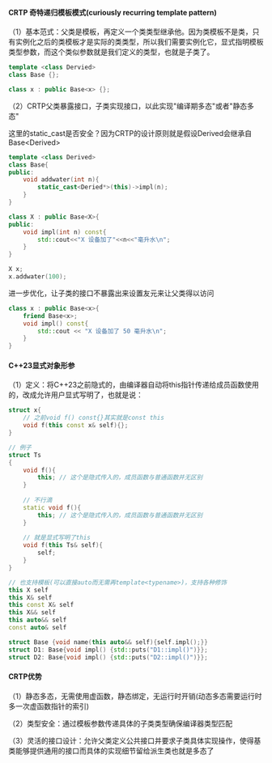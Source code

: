 #### CRTP 奇特递归模板模式(curiously recurring template pattern)

（1）基本范式：父类是模板，再定义一个类类型继承他。因为类模板不是类，只有实例化之后的类模板才是实际的类类型，所以我们需要实例化它，显式指明模板类型参数，而这个类似参数就是我们定义的类型，也就是子类了。

```c++
template <class Dervied>
class Base {};

class x : public Base<x> {};
```

（2）CRTP父类暴露接口，子类实现接口，以此实现"编译期多态"或者"静态多态"

这里的static_cast是否安全？因为CRTP的设计原则就是假设Derived会继承自 Base\<Derived>

```c++
template <class Derived>
class Base{
public:
	void addwater(int n){
        static_cast<Deried*>(this)->impl(n);
    }    
}

class X : public Base<X>{
public:
    void impl(int n) const{
        std::cout<<"X 设备加了"<<n<<"毫升水\n";
    }
}

X x;
x.addwater(100); 
```

进一步优化，让子类的接口不暴露出来设置友元来让父类得以访问

```c++
class x : public Base<x>{
    friend Base<x>;
    void impl() const{
        std::cout << "X 设备加了 50 毫升水\n";
    }
}
```



#### C++23显式对象形参

（1）定义：将C++23之前隐式的，由编译器自动将this指针传递给成员函数使用的，改成允许用户显式写明了，也就是说：

```c++
struct x{
    // 之前void f() const{}其实就是const this
    void f(this const x& self){};
}

// 例子
struct Ts
{
    void f(){
        this; // 这个是隐式传入的，成员函数与普通函数并无区别
    }
    
    // 不行滴
    static void f(){
        this; // 这个是隐式传入的，成员函数与普通函数并无区别
    }
    
    // 就是显式写明了this
    void f(this Ts& self){
        self;
    }
}
```

```c++
// 也支持模板(可以直接auto而无需再template<typename>)，支持各种修饰
this X self
this X& self
this const X& self
this X&& self
this auto&& self
const auto& self
```

```c++
struct Base {void name(this auto&& self){self.impl();}}
struct D1: Base{void impl() {std::puts("D1::impl()")}};
struct D2: Base{void impl() {std::puts("D2::impl()")}};
```



#### CRTP优势

（1）静态多态，无需使用虚函数，静态绑定，无运行时开销(动态多态需要运行时多一次虚函数指针的索引)

（2）类型安全：通过模板参数传递具体的子类类型确保编译器类型匹配

（3）灵活的接口设计：允许父类定义公共接口并要求子类具体实现操作，使得基类能够提供通用的接口而具体的实现细节留给派生类也就是多态了